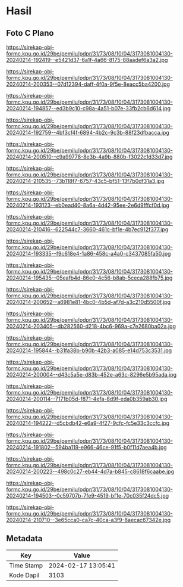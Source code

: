 # Hasil

## Foto C Plano

https://sirekap-obj-formc.kpu.go.id/29be/pemilu/pdpr/31/73/08/10/04/3173081004130-20240214-192419--e5421d37-6a1f-4a66-8175-88aadef6a3a2.jpg

https://sirekap-obj-formc.kpu.go.id/29be/pemilu/pdpr/31/73/08/10/04/3173081004130-20240214-200353--07d12394-daff-4f0a-9f5e-8eacc5ba4200.jpg

https://sirekap-obj-formc.kpu.go.id/29be/pemilu/pdpr/31/73/08/10/04/3173081004130-20240214-194857--ed3b9c10-c98a-4a51-b07e-33fb2cb6d614.jpg

https://sirekap-obj-formc.kpu.go.id/29be/pemilu/pdpr/31/73/08/10/04/3173081004130-20240214-192759--4bf3cf4f-6894-4b2c-9c3b-88f23dfbacca.jpg

https://sirekap-obj-formc.kpu.go.id/29be/pemilu/pdpr/31/73/08/10/04/3173081004130-20240214-200510--c9a99778-8e3b-4a9b-880b-f3022c1d33d7.jpg

https://sirekap-obj-formc.kpu.go.id/29be/pemilu/pdpr/31/73/08/10/04/3173081004130-20240214-210535--73b118f7-6757-43c5-bf51-13f7b0df31a3.jpg

https://sirekap-obj-formc.kpu.go.id/29be/pemilu/pdpr/31/73/08/10/04/3173081004130-20240214-193123--eb0ead40-8a6a-4d42-95ee-2e6d9fffcf0d.jpg

https://sirekap-obj-formc.kpu.go.id/29be/pemilu/pdpr/31/73/08/10/04/3173081004130-20240214-210416--622544c7-3660-461c-bf1e-4b7ec912f377.jpg

https://sirekap-obj-formc.kpu.go.id/29be/pemilu/pdpr/31/73/08/10/04/3173081004130-20240214-193335--f9c618e4-1a86-458c-a4a0-c3437085fa50.jpg

https://sirekap-obj-formc.kpu.go.id/29be/pemilu/pdpr/31/73/08/10/04/3173081004130-20240214-195435--05eafb4d-86e0-4c56-b8ab-5ceca288fb75.jpg

https://sirekap-obj-formc.kpu.go.id/29be/pemilu/pdpr/31/73/08/10/04/3173081004130-20240214-200652--a6981e81-4bc0-4b5d-af7d-a3c210d5500f.jpg

https://sirekap-obj-formc.kpu.go.id/29be/pemilu/pdpr/31/73/08/10/04/3173081004130-20240214-203405--db282560-d218-4bc6-969a-c7e2680ba02a.jpg

https://sirekap-obj-formc.kpu.go.id/29be/pemilu/pdpr/31/73/08/10/04/3173081004130-20240214-195844--b31fa38b-b90b-42b3-a085-e14d753c3531.jpg

https://sirekap-obj-formc.kpu.go.id/29be/pemilu/pdpr/31/73/08/10/04/3173081004130-20240214-200004--d43c5a5e-d83b-452e-a63c-8296e5b95ada.jpg

https://sirekap-obj-formc.kpu.go.id/29be/pemilu/pdpr/31/73/08/10/04/3173081004130-20240214-200114--7171b05d-f871-4efa-8d9f-eda0b359ab30.jpg

https://sirekap-obj-formc.kpu.go.id/29be/pemilu/pdpr/31/73/08/10/04/3173081004130-20240214-194222--d5cbdb42-e6a9-4f27-9cfc-fc5e33c3ccfc.jpg

https://sirekap-obj-formc.kpu.go.id/29be/pemilu/pdpr/31/73/08/10/04/3173081004130-20240214-191802--594ba119-e966-46ce-91f5-b0f11d7aea4b.jpg

https://sirekap-obj-formc.kpu.go.id/29be/pemilu/pdpr/31/73/08/10/04/3173081004130-20240214-200223--498c0c27-eb44-4d7a-b845-c8618f6caabe.jpg

https://sirekap-obj-formc.kpu.go.id/29be/pemilu/pdpr/31/73/08/10/04/3173081004130-20240214-194503--0c59707b-7fe9-4519-bf1e-70c035f24dc5.jpg

https://sirekap-obj-formc.kpu.go.id/29be/pemilu/pdpr/31/73/08/10/04/3173081004130-20240214-210710--3e65cca0-ca7c-40ca-a3f9-8aecac67342e.jpg


## Metadata

| Key        | Value               |
| ---------- | ------------------- |
| Time Stamp | 2024-02-17 13:05:41 |
| Kode Dapil | 3103                |



